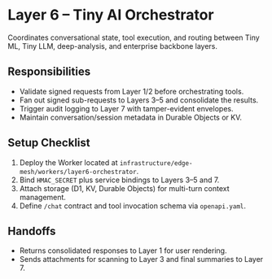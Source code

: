 # Layer 6 – Tiny AI Orchestrator

Coordinates conversational state, tool execution, and routing between Tiny ML,
Tiny LLM, deep-analysis, and enterprise backbone layers.

## Responsibilities
- Validate signed requests from Layer 1/2 before orchestrating tools.
- Fan out signed sub-requests to Layers 3–5 and consolidate the results.
- Trigger audit logging to Layer 7 with tamper-evident envelopes.
- Maintain conversation/session metadata in Durable Objects or KV.

## Setup Checklist
1. Deploy the Worker located at `infrastructure/edge-mesh/workers/layer6-orchestrator`.
2. Bind `HMAC_SECRET` plus service bindings to Layers 3–5 and 7.
3. Attach storage (D1, KV, Durable Objects) for multi-turn context management.
4. Define `/chat` contract and tool invocation schema via `openapi.yaml`.

## Handoffs
- Returns consolidated responses to Layer 1 for user rendering.
- Sends attachments for scanning to Layer 3 and final summaries to Layer 7.
